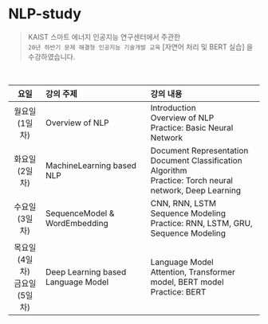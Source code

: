 # NLP-study
> KAIST 스마트 에너지 인공지능 연구센터에서 주관한 <br/> `20년 하반기 문제 해결형 인공지능 기술개발 교육` [자연어 처리 및 BERT 실습] 을 수강하였습니다.

<br/>

요일 | 강의 주제 | 강의 내용 |
:----:| :---- | :---- |
월요일<br/>(1일차)| Overview of NLP | Introduction<br/> Overview of NLP <br/> Practice: Basic Neural Network | 
화요일<br/>(2일차)| MachineLearning based NLP | Document Representation<br/> Document Classification Algorithm <br/> Practice: Torch neural network, Deep Learning | 
수요일<br/>(3일차)| SequenceModel & WordEmbedding | CNN, RNN, LSTM<br/> Sequence Modeling<br/> Practice: RNN, LSTM, GRU, Sequence Modeling|
목요일(4일차) <br/> 금요일(5일차)| Deep Learning based Language Model| Language Model <br/> Attention, Transformer model, BERT model<br/> Practice: BERT|

